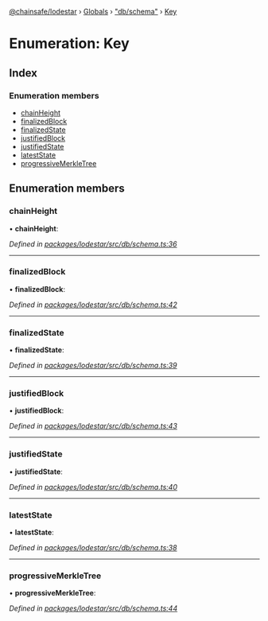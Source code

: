 [@chainsafe/lodestar](../README.md) › [Globals](../globals.md) › ["db/schema"](../modules/_db_schema_.md) › [Key](_db_schema_.key.md)

# Enumeration: Key

## Index

### Enumeration members

* [chainHeight](_db_schema_.key.md#chainheight)
* [finalizedBlock](_db_schema_.key.md#finalizedblock)
* [finalizedState](_db_schema_.key.md#finalizedstate)
* [justifiedBlock](_db_schema_.key.md#justifiedblock)
* [justifiedState](_db_schema_.key.md#justifiedstate)
* [latestState](_db_schema_.key.md#lateststate)
* [progressiveMerkleTree](_db_schema_.key.md#progressivemerkletree)

## Enumeration members

###  chainHeight

• **chainHeight**:

*Defined in [packages/lodestar/src/db/schema.ts:36](https://github.com/ChainSafe/lodestar/blob/f536e8f/packages/lodestar/src/db/schema.ts#L36)*

___

###  finalizedBlock

• **finalizedBlock**:

*Defined in [packages/lodestar/src/db/schema.ts:42](https://github.com/ChainSafe/lodestar/blob/f536e8f/packages/lodestar/src/db/schema.ts#L42)*

___

###  finalizedState

• **finalizedState**:

*Defined in [packages/lodestar/src/db/schema.ts:39](https://github.com/ChainSafe/lodestar/blob/f536e8f/packages/lodestar/src/db/schema.ts#L39)*

___

###  justifiedBlock

• **justifiedBlock**:

*Defined in [packages/lodestar/src/db/schema.ts:43](https://github.com/ChainSafe/lodestar/blob/f536e8f/packages/lodestar/src/db/schema.ts#L43)*

___

###  justifiedState

• **justifiedState**:

*Defined in [packages/lodestar/src/db/schema.ts:40](https://github.com/ChainSafe/lodestar/blob/f536e8f/packages/lodestar/src/db/schema.ts#L40)*

___

###  latestState

• **latestState**:

*Defined in [packages/lodestar/src/db/schema.ts:38](https://github.com/ChainSafe/lodestar/blob/f536e8f/packages/lodestar/src/db/schema.ts#L38)*

___

###  progressiveMerkleTree

• **progressiveMerkleTree**:

*Defined in [packages/lodestar/src/db/schema.ts:44](https://github.com/ChainSafe/lodestar/blob/f536e8f/packages/lodestar/src/db/schema.ts#L44)*
